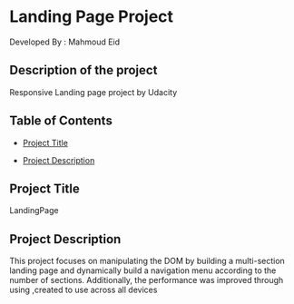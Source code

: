 # Landing Page Project
Developed By : Mahmoud Eid
## Description of the project

Responsive Landing page project by Udacity

## Table of Contents
* [Project Title](#projectDescription)

* [Project Description](#projectDescription)

## Project Title

LandingPage

## Project Description

This project focuses on manipulating the DOM by building a multi-section landing page and dynamically build a navigation menu according to the number of sections. Additionally, the performance was improved through using ,created to use across all devices
